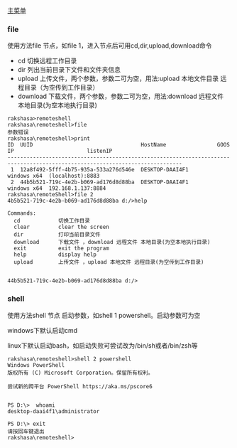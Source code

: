 [主菜单](./cli.md)

### file
使用方法file 节点，如file 1，进入节点后可用cd,dir,upload,download命令
- cd 切换远程工作目录
- dir 列出当前目录下文件和文件夹信息
- upload 上传文件，两个参数，参数二可为空，用法:upload 本地文件目录 远程目录（为空传到工作目录）
- download 下载文件，两个参数，参数二可为空，用法:download 远程文件 本地目录(为空本地执行目录)

```shell
rakshasa>remoteshell
rakshasa\remoteshell>file
参数错误
rakshasa\remoteshell>print
ID  UUID                                  HostName                GOOS          IP                       listenIP
-----------------------------------------------------------------------------------------------------------------------------
 1  12a8f492-5fff-4b75-935a-533a276d546e  DESKTOP-DAAI4F1         windows x64  (localhost):8883
 2  44b5b521-719c-4e2b-b069-ad176d8d88ba  DESKTOP-DAAI4F1         windows x64  192.168.1.137:8884
rakshasa\remoteShell>file 2
4b5b521-719c-4e2b-b069-ad176d8d88ba d:/>help

Commands:
  cd            切换工作目录
  clear         clear the screen
  dir           打印当前目录文件
  download      下载文件 ，download 远程文件 本地目录(为空本地执行目录)
  exit          exit the program
  help          display help
  upload        上传文件 ，upload 本地文件 远程目录(为空传到工作目录)


44b5b521-719c-4e2b-b069-ad176d8d88ba d:/>
```

### shell
使用方法shell 节点 启动参数，如shell 1 powershell。启动参数可为空

windows下默认启动cmd

linux下默认启动bash，如启动失败可尝试改为/bin/sh或者/bin/zsh等

```shell
rakshasa\remoteshell>shell 2 powershell
Windows PowerShell
版权所有 (C) Microsoft Corporation。保留所有权利。

尝试新的跨平台 PowerShell https://aka.ms/pscore6


PS D:\>  whoami
desktop-daai4f1\administrator

PS D:\> exit
请按回车键退出
rakshasa\remoteshell>
```